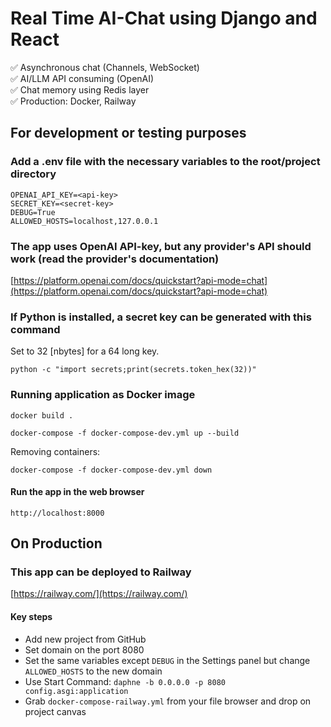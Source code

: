 # Real Time AI-Chat using Django and React
:white_check_mark: Asynchronous chat (Channels, WebSocket)<br />
:white_check_mark: AI/LLM API consuming (OpenAI)<br />
:white_check_mark: Chat memory using Redis layer<br />
:white_check_mark: Production: Docker, Railway<br />

## For development or testing purposes

### Add a .env file with the necessary variables to the root/project directory
```env
OPENAI_API_KEY=<api-key>
SECRET_KEY=<secret-key>
DEBUG=True
ALLOWED_HOSTS=localhost,127.0.0.1
```
### The app uses OpenAI API-key, but any provider's API should work (read the provider's documentation)
[https://platform.openai.com/docs/quickstart?api-mode=chat](https://platform.openai.com/docs/quickstart?api-mode=chat)
### If Python is installed, a secret key can be generated with this command
Set to 32 [nbytes] for a 64 long key.
```
python -c "import secrets;print(secrets.token_hex(32))"
```

### Running application as Docker image
```
docker build .
```
```
docker-compose -f docker-compose-dev.yml up --build
```
Removing containers:
```
docker-compose -f docker-compose-dev.yml down
```
#### Run the app in the web browser
```
http://localhost:8000
```

## On Production
### This app can be deployed to Railway
[https://railway.com/](https://railway.com/)
#### Key steps
- Add new project from GitHub
- Set domain on the port 8080
- Set the same variables except `DEBUG` in the Settings panel but change `ALLOWED_HOSTS` to the new domain
- Use Start Command: `daphne -b 0.0.0.0 -p 8080 config.asgi:application`
- Grab `docker-compose-railway.yml` from your file browser and drop on project canvas

